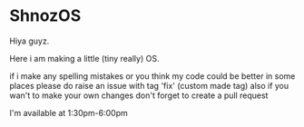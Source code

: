 # ShnozOS

Hiya guyz.

Here i am making a little (tiny really) OS.

if i make any spelling mistakes or you think my code could be better in some places please do raise an issue with tag 'fix' (custom made tag)
also if you wan't to make your own changes don't forget to create a pull request


I'm available at 1:30pm-6:00pm
